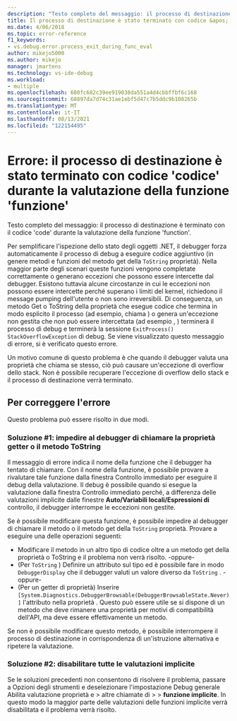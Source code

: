 ```yaml
---
description: "Testo completo del messaggio: il processo di destinazione è terminato con il codice 'code' durante la valutazione della funzione 'function'."
title: Il processo di destinazione è stato terminato con codice &apos; di codice durante la valutazione della funzione &apos; &apos; &apos; | Microsoft Docs
ms.date: 4/06/2018
ms.topic: error-reference
f1_keywords:
- vs.debug.error.process_exit_during_func_eval
author: mikejo5000
ms.author: mikejo
manager: jmartens
ms.technology: vs-ide-debug
ms.workload:
- multiple
ms.openlocfilehash: 680fc682c39ee919038da551a4d4cbbffbf6c168
ms.sourcegitcommit: 68897da7d74c31ae1ebf5d47c7b5ddc9b108265b
ms.translationtype: MT
ms.contentlocale: it-IT
ms.lasthandoff: 08/13/2021
ms.locfileid: "122154495"
---
```

# <a name="error-the-target-process-exited-with-code-39code39-while-evaluating-the-function-39function39"></a>Errore: il processo di destinazione è stato terminato con codice &#39;codice&#39; durante la valutazione della funzione &#39;funzione&#39;

Testo completo del messaggio: il processo di destinazione è terminato con il codice 'code' durante la valutazione della funzione 'function'.

Per semplificare l'ispezione dello stato degli oggetti .NET, il debugger forza automaticamente il processo di debug a eseguire codice aggiuntivo (in genere metodi e funzioni del metodo get della `ToString` proprietà). Nella maggior parte degli scenari queste funzioni vengono completate correttamente o generano eccezioni che possono essere intercette dal debugger. Esistono tuttavia alcune circostanze in cui le eccezioni non possono essere intercette perché superano i limiti del kernel, richiedono il message pumping dell'utente o non sono irreversibili. Di conseguenza, un metodo Get o ToString della proprietà che esegue codice che termina in modo esplicito il processo (ad esempio, chiama ) o genera un'eccezione non gestita che non può essere intercettata (ad esempio , ) terminerà il processo di debug e terminerà la sessione `ExitProcess()` `StackOverflowException` di debug. Se viene visualizzato questo messaggio di errore, si è verificato questo errore.

Un motivo comune di questo problema è che quando il debugger valuta una proprietà che chiama se stesso, ciò può causare un'eccezione di overflow dello stack. Non è possibile recuperare l'eccezione di overflow dello stack e il processo di destinazione verrà terminato.

## <a name="to-correct-this-error"></a>Per correggere l'errore

Questo problema può essere risolto in due modi.

### <a name="solution-1-prevent-the-debugger-from-calling-the-getter-property-or-tostring-method"></a>Soluzione #1: impedire al debugger di chiamare la proprietà getter o il metodo ToString 

Il messaggio di errore indica il nome della funzione che il debugger ha tentato di chiamare. Con il nome della funzione, è possibile provare a  rivalutare tale funzione dalla finestra Controllo immediato per eseguire il debug della valutazione. Il debug è possibile quando  si esegue la valutazione dalla finestra Controllo immediato perché, a differenza delle valutazioni implicite dalle finestre **Auto/Variabili locali/Espressioni di** controllo, il debugger interrompe le eccezioni non gestite.

Se è possibile modificare questa funzione, è possibile impedire al debugger di chiamare il metodo o il metodo get della `ToString` proprietà. Provare a eseguire una delle operazioni seguenti:

* Modificare il metodo in un altro tipo di codice oltre a un metodo get della proprietà o ToString e il problema non verrà risolto.
    -oppure-
* (Per `ToString` ) Definire un attributo sul tipo ed è possibile fare in modo `DebuggerDisplay` che il debugger valuti un valore diverso da `ToString` .
    -oppure-
* (Per un getter di proprietà) Inserire `[System.Diagnostics.DebuggerBrowsable(DebuggerBrowsableState.Never)]` l'attributo nella proprietà . Questo può essere utile se si dispone di un metodo che deve rimanere una proprietà per motivi di compatibilità dell'API, ma deve essere effettivamente un metodo.

Se non è possibile modificare questo metodo, è possibile interrompere il processo di destinazione in corrispondenza di un'istruzione alternativa e ripetere la valutazione.

### <a name="solution-2-disable-all-implicit-evaluation"></a>Soluzione #2: disabilitare tutte le valutazioni implicite

Se le soluzioni precedenti non consentono di risolvere il problema, passare a Opzioni degli strumenti e deselezionare l'impostazione Debug generale Abilita valutazione proprietà e  >  altre chiamate di   >    >  **funzione implicite**. In questo modo la maggior parte delle valutazioni delle funzioni implicite verrà disabilitata e il problema verrà risolto.
